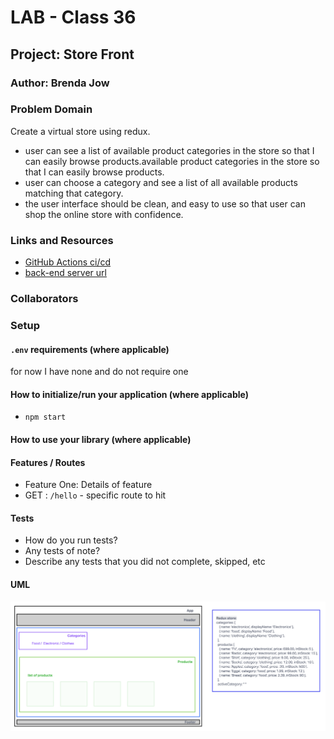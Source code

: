 # LAB - Class 36

## Project: Store Front

### Author: Brenda Jow

### Problem Domain  

Create a virtual store using redux.

- user can see a list of available product categories in the store so that I can easily browse products.available product categories in the store so that I can easily browse products.
- user can choose a category and see a list of all available products matching that category.
- the  user interface should be clean, and easy to use so that user can shop the online store with confidence.

### Links and Resources

- [GitHub Actions ci/cd]()
- [back-end server url]()

### Collaborators

### Setup

#### `.env` requirements (where applicable)

for now I have none and do not require one


#### How to initialize/run your application (where applicable)

- `npm start`

#### How to use your library (where applicable)

#### Features / Routes

- Feature One: Details of feature
- GET : `/hello` - specific route to hit

#### Tests

- How do you run tests?
- Any tests of note?
- Describe any tests that you did not complete, skipped, etc

#### UML

![class-36](./assets/class-36.png)